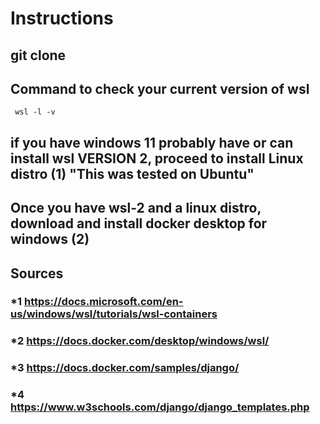 # Instructions
## git clone 

## Command to check your current version of wsl 
``` console
 wsl -l -v
 ```
## if you have windows 11 probably have or can install wsl VERSION 2, proceed to install Linux distro (1) "This was tested on Ubuntu"

## Once you have wsl-2 and a linux distro, download and install docker desktop for windows (2)

## Sources 
### *1 https://docs.microsoft.com/en-us/windows/wsl/tutorials/wsl-containers 
### *2 https://docs.docker.com/desktop/windows/wsl/
### *3 https://docs.docker.com/samples/django/
### *4 https://www.w3schools.com/django/django_templates.php
